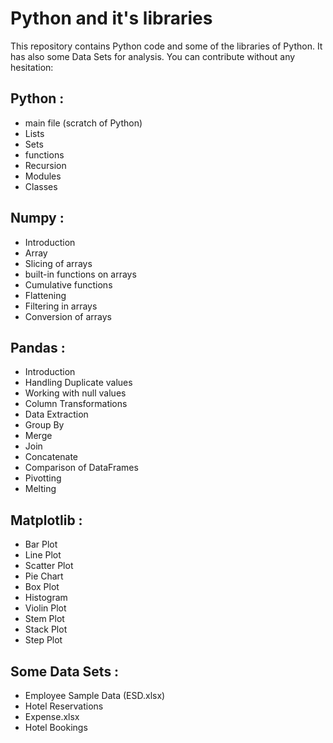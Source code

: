 
# Python and it's libraries
This repository contains Python code and some of the libraries of Python. It has also some Data Sets for analysis. You can contribute without any hesitation:


## Python :
- main file (scratch of Python)
- Lists
- Sets
- functions
- Recursion
- Modules
- Classes


## Numpy :
- Introduction 
- Array
- Slicing of arrays
- built-in functions on arrays
- Cumulative functions
- Flattening 
- Filtering in arrays
- Conversion of arrays


## Pandas :
- Introduction
- Handling Duplicate values
- Working with null values
- Column Transformations
- Data Extraction 
- Group By
- Merge
- Join 
- Concatenate
- Comparison of DataFrames
- Pivotting 
- Melting



## Matplotlib :
- Bar Plot 
- Line Plot 
- Scatter Plot 
- Pie Chart
- Box Plot 
- Histogram
- Violin Plot 
- Stem Plot
- Stack Plot 
- Step Plot



## Some Data Sets :
- Employee Sample Data (ESD.xlsx)
- Hotel Reservations
- Expense.xlsx
- Hotel Bookings



